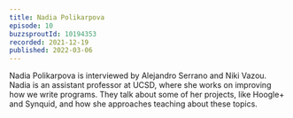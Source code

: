 ```yaml
---
title: Nadia Polikarpova
episode: 10
buzzsproutId: 10194353
recorded: 2021-12-19
published: 2022-03-06
---
```


Nadia Polikarpova is interviewed by Alejandro Serrano and Niki Vazou. Nadia is an assistant professor at UCSD, where she works on improving how we write programs. They talk about some of her projects, like Hoogle+ and Synquid, and how she approaches teaching about these topics.
